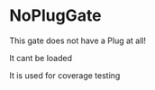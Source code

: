 # NoPlugGate

This gate does not have a Plug at all!

It cant be loaded

It is used for coverage testing
